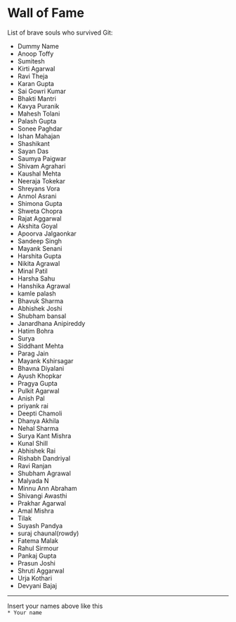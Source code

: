 # Wall of Fame


List of brave souls who survived Git:
* Dummy Name
* Anoop Toffy
* Sumitesh
* Kirti Agarwal
* Ravi Theja
* Karan Gupta
* Sai Gowri Kumar
* Bhakti Mantri
* Kavya Puranik
* Mahesh Tolani
* Palash Gupta
* Sonee Paghdar
* Ishan Mahajan
* Shashikant
* Sayan Das
* Saumya Paigwar
* Shivam Agrahari 
* Kaushal Mehta
* Neeraja Tokekar
* Shreyans Vora
* Anmol Asrani
* Shimona Gupta
* Shweta Chopra
* Rajat Aggarwal
* Akshita Goyal
* Apoorva Jalgaonkar
* Sandeep Singh
* Mayank Senani
* Harshita Gupta
* Nikita Agrawal
* Minal Patil
* Harsha Sahu
* Hanshika Agrawal
* kamle palash
* Bhavuk Sharma
* Abhishek Joshi
* Shubham bansal 
* Janardhana Anipireddy
* Hatim Bohra
* Surya
* Siddhant Mehta
* Parag Jain
* Mayank Kshirsagar
* Bhavna Diyalani
* Ayush Khopkar
* Pragya Gupta
* Pulkit Agarwal
* Anish Pal
* priyank rai 
* Deepti Chamoli
* Dhanya Akhila
* Nehal Sharma
* Surya Kant Mishra
* Kunal Shill
* Abhishek Rai
* Rishabh Dandriyal
* Ravi Ranjan
* Shubham Agrawal
* Malyada N
* Minnu Ann Abraham
* Shivangi Awasthi
* Prakhar Agarwal
* Amal Mishra
* Tilak
* Suyash Pandya
* suraj chaunal(rowdy)
* Fatema Malak
* Rahul Sirmour
* Pankaj Gupta
* Prasun Joshi
* Shruti Aggarwal
* Urja Kothari
* Devyani Bajaj

---
Insert your names above like this\
`* Your name`
